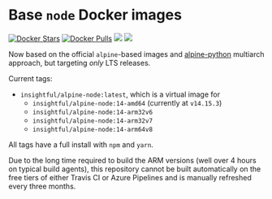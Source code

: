 # Base `node` Docker images

[![Docker Stars](https://img.shields.io/docker/stars/insightful/alpine-node.svg)](https://hub.docker.com/r/insightful/alpine-node)
[![Docker Pulls](https://img.shields.io/docker/pulls/insightful/alpine-node.svg)](https://hub.docker.com/r/insightful/alpine-node)
[![](https://images.microbadger.com/badges/image/insightful/alpine-node.svg)](https://microbadger.com/images/insightful/alpine-node "Get your own image badge on microbadger.com")
[![](https://images.microbadger.com/badges/version/insightful/alpine-node.svg)](https://microbadger.com/images/insightful/alpine-node "Get your own version badge on microbadger.com")

Now based on the official `alpine`-based images and [alpine-python](https://github.com/insightfulsystems/alpine-python) multiarch approach, but targeting _only_ LTS releases.

Current tags:

* `insightful/alpine-node:latest`, which is a virtual image for
	* `insightful/alpine-node:14-amd64` (currently at `v14.15.3`)
	* `insightful/alpine-node:14-arm32v6`
	* `insightful/alpine-node:14-arm32v7`
	* `insightful/alpine-node:14-arm64v8`

All tags have a full install with `npm` and `yarn`.

Due to the long time required to build the ARM versions (well over 4 hours on typical build agents), this repository cannot be built automatically on the free tiers of either Travis CI or Azure Pipelines and is manually refreshed every three months. 
